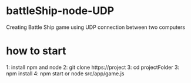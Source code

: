 # battleShip-node-UDP
Creating Battle Ship game using UDP connection between two computers


# how to start

1: install npm and node
2: git clone https://project
3: cd projectFolder
3: npm install
4: npm start or node src/app/game.js
